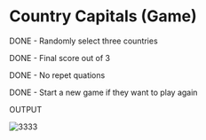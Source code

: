 # Country Capitals (Game)

DONE - Randomly select three countries 

DONE - Final score out of 3

DONE - No repet quations

DONE - Start a new game if they want to play again 


OUTPUT

![3333](https://user-images.githubusercontent.com/66742756/143027635-2b8e7afe-87c6-4d12-8bef-ac2a5d66a431.PNG)
